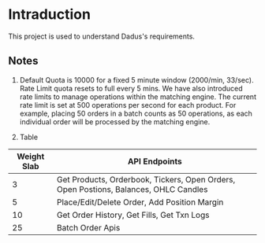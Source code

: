 # Intraduction

This project is used to understand Dadus's requirements.

## Notes

1. Default Quota is 10000 for a fixed 5 minute window (2000/min, 33/sec). 
Rate Limit quota resets to full every 5 mins.
We have also introduced rate limits to manage operations within the matching engine. The current rate limit is set at 500 operations per second for each product. For example, placing 50 orders in a batch counts as 50 operations, as each individual order will be processed by the matching engine.

2. Table

| Weight Slab |	API Endpoints                                                                              |
| ------------|--------------------------------------------------------------------------------------------|
| 3	          | Get Products, Orderbook, Tickers, Open Orders, Open Postions, Balances, OHLC Candles       |
| 5	          | Place/Edit/Delete Order, Add Position Margin                                               |
| 10	      | Get Order History, Get Fills, Get Txn Logs                                                 |
| 25	      | Batch Order Apis                                                                           |

